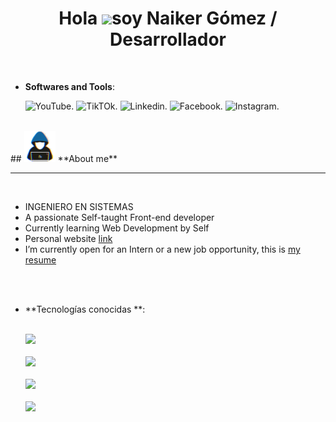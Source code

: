 ###

  
  
  <h1 align="center">Hola <img src="https://media.giphy.com/media/hvRJCLFzcasrR4ia7z/giphy.gif" width="25px">soy Naiker Gómez / Desarrollador<width="30px"></h1>
  <br>

- **Softwares and Tools**:

    ![YouTube ](https://img.shields.io/badge/YouTube-FF0000?style=for-the-badge&logo=youtube&logoColor=white).
    ![TikTOk](https://img.shields.io/badge/TikTok-000000?style=for-the-badge&logo=tiktok&logoColor=white).
    ![Linkedin](https://img.shields.io/badge/LinkedIn-0077B5?style=for-the-badge&logo=linkedin&logoColor=white).
    ![Facebook ](https://img.shields.io/badge/Facebook-1877F2?style=for-the-badge&logo=facebook&logoColor=white).
    ![Instagram](https://img.shields.io/badge/Instagram-E4405F?style=for-the-badge&logo=instagram&logoColor=white). 

<br>
## <picture><img src = "https://github.com/0xAbdulKhalid/0xAbdulKhalid/raw/main/assets/mdImages/about_me.gif" width = 50px></picture> **About me**

-----------------------------------------
<br>

- INGENIERO EN SISTEMAS 
- A passionate Self-taught Front-end developer
- Currently learning Web Development by Self
- Personal website [link](https://www.0xabdulkhalid.ml)
- I’m currently open for an Intern or a new job opportunity, this is [my resume](https://read.cv/0xabdulkhalid)

<br><br>

- **Tecnologías conocidas **:

   <code> <img height="50" src="https://www.vectorlogo.zone/logos/java/java-ar21.svg"> </code>
   <code> <img height="50" src="https://www.vectorlogo.zone/logos/mysql/mysql-ar21.svg"> </code>
   <code> <img height="50" src="https://www.vectorlogo.zone/logos/google_cloud/google_cloud-ar21.svg"> </code> 
   <code> <img height="50" src="https://www.vectorlogo.zone/logos/microsoft_azure/microsoft_azure-ar21.svg"> </code> 
<br>
